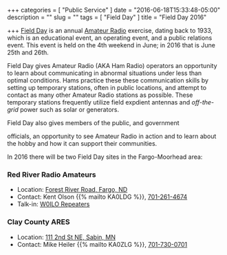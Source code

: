 +++
categories = [ "Public Service" ]
date = "2016-06-18T15:33:48-05:00"
description = ""
slug = ""
tags = [ "Field Day" ]
title = "Field Day 2016"

+++
[Field Day](http://www.arrl.org/field-day) is an annual [Amateur
Radio](http://www.arrl.org/what-is-ham-radio) exercise, dating back to
1933, which is an educational event, an operating event, and a public
relations event. This event is held on the 4th weekend in June; in 2016 that
is June 25th and 26th. 

Field Day gives Amateur Radio (AKA Ham Radio) operators an opportunity
to learn about communicating in abnormal situations under less than
optimal conditions. Hams practice these these communication skills by 
setting up temporary stations, often in public locations, and attempt to
contact as many other Amateur Radio stations as possible. These temporary
stations frequently utilize field expdient antennas and _off-the-grid_ power
such as solar or generators.

<!--more--> Field Day also gives members of the public, and government
officials, an opportunity to see Amateur Radio in action and to learn
about the hobby and how it can support their communities.

In 2016 there will be two Field Day sites in the Fargo-Moorhead area:

### Red River Radio Amateurs

* Location: [Forest River Road, Fargo, ND](/places/forest-river-road-field-day-site/)
* Contact: Kent Olson {{% mailto KA0LDG %}}, <a class="p-tel" href="tel:701-261-4674">701-261-4674</a>
* Talk-in: [W0ILO Repeaters](/radios/)

### Clay County ARES

* Location: [111 2nd St NE, Sabin, MN](/places/sabin-mn-field-day-site/)
* Contact: Mike Heiler {{% mailto KA0ZLG %}}, <a class="p-tel" href="tel:701-730-0701">701-730-0701</a>
